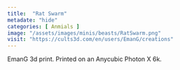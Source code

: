 ```yaml
---
title:  "Rat Swarm"
metadate: "hide"
categories: [ Anmials ]
image: "/assets/images/minis/beasts/RatSwarm.png"
visit: "https://cults3d.com/en/users/EmanG/creations"
---
```

EmanG 3d print. Printed on an Anycubic Photon X 6k.